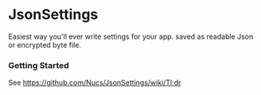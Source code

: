 # JsonSettings
Easiest way you'll ever write settings for your app. saved as readable Json or encrypted byte file.

### Getting Started
See https://github.com/Nucs/JsonSettings/wiki/Tl;dr
